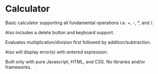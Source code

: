 # Calculator

Basic calculator supporting all fundamental operations i.e. +, -, *, and /.

Also includes a delete button and keyboard support.

Evaluates multiplication/division first followed by addition/subtraction.

Also will display error(s) with entered expression.

Built only with pure Javascript, HTML, and CSS. No libraries and/or frameworks.